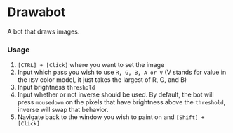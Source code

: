 # Drawabot

A bot that draws images.

### Usage

1. `[CTRL] + [Click]` where you want to set the image
2. Input which pass you wish to use `R, G, B, A or V` (V stands for value in the `HSV` color model, it just takes the largest of R, G, and B)
3. Input brightness `threshold`
4. Input whether or not inverse should be used. By default, the bot will press `mousedown` on the pixels that have brightness above the `threshold`, inverse will swap that behavior.
5. Navigate back to the window you wish to paint on and `[Shift] + [Click]`
